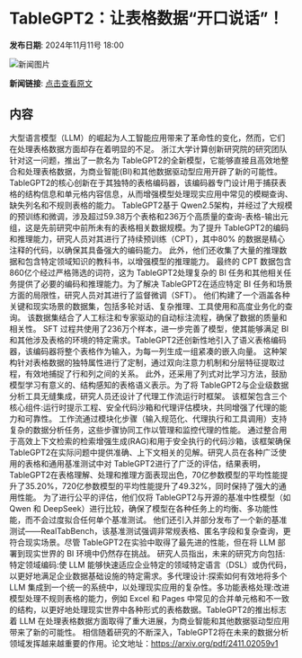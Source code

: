 # TableGPT2：让表格数据“开口说话”！

**发布日期**: 2024年11月11号 18:00

![新闻图片](https://pic.chinaz.com/picmap/thumb/202306141747340037_6.jpg)

**新闻链接**: [点击查看原文](https://www.aibase.com/zh/news/13142)

## 内容

大型语言模型（LLM）的崛起为人工智能应用带来了革命性的变化，然而，它们在处理表格数据方面却存在着明显的不足。 浙江大学计算创新研究院的研究团队针对这一问题，推出了一款名为 TableGPT2的全新模型，它能够直接且高效地整合和处理表格数据，为商业智能(BI)和其他数据驱动型应用开辟了新的可能性。TableGPT2的核心创新在于其独特的表格编码器，该编码器专门设计用于捕获表格的结构信息和单元格内容信息，从而增强模型处理现实应用中常见的模糊查询、缺失列名和不规则表格的能力。 TableGPT2基于 Qwen2.5架构，并经过了大规模的预训练和微调，涉及超过59.38万个表格和236万个高质量的查询-表格-输出元组，这是先前研究中前所未有的表格相关数据规模。为了提升 TableGPT2的编码和推理能力，研究人员对其进行了持续预训练（CPT），其中80% 的数据是精心注释的代码，以确保其具备强大的编码能力。 此外，他们还收集了大量的推理数据和包含特定领域知识的教科书，以增强模型的推理能力。 最终的 CPT 数据包含860亿个经过严格筛选的词符，这为 TableGPT2处理复杂的 BI 任务和其他相关任务提供了必要的编码和推理能力。为了解决 TableGPT2在适应特定 BI 任务和场景方面的局限性，研究人员对其进行了监督微调（SFT）。 他们构建了一个涵盖各种关键和现实场景的数据集，包括多轮对话、复杂推理、工具使用和高度业务化的查询。 该数据集结合了人工标注和专家驱动的自动标注流程，确保了数据的质量和相关性。 SFT 过程共使用了236万个样本，进一步完善了模型，使其能够满足 BI 和其他涉及表格的环境的特定需求。TableGPT2还创新性地引入了语义表格编码器，该编码器将整个表格作为输入，为每一列生成一组紧凑的嵌入向量。 这种架构针对表格数据的独特属性进行了定制，通过双向注意力机制和分层特征提取过程，有效地捕捉了行和列之间的关系。 此外，还采用了列式对比学习方法，鼓励模型学习有意义的、结构感知的表格语义表示。为了将 TableGPT2与企业级数据分析工具无缝集成，研究人员还设计了代理工作流运行时框架。 该框架包含三个核心组件:运行时提示工程、安全代码沙箱和代理评估模块，共同增强了代理的能力和可靠性。 工作流通过模块化步骤（输入规范化、代理执行和工具调用）支持复杂的数据分析任务，这些步骤协同工作以管理和监控代理的性能。 通过整合用于高效上下文检索的检索增强生成(RAG)和用于安全执行的代码沙箱，该框架确保 TableGPT2在实际问题中提供准确、上下文相关的见解。研究人员在各种广泛使用的表格和通用基准测试中对 TableGPT2进行了广泛的评估，结果表明，TableGPT2在表格理解、处理和推理方面表现出色，70亿参数模型的平均性能提升了35.20%，720亿参数模型的平均性能提升了49.32%，同时保持了强大的通用性能。 为了进行公平的评估，他们仅将 TableGPT2与开源的基准中性模型（如 Qwen 和 DeepSeek）进行比较，确保了模型在各种任务上的均衡、多功能性能，而不会过度拟合任何单个基准测试。 他们还引入并部分发布了一个新的基准测试——RealTabBench，该基准测试强调非常规表格、匿名字段和复杂查询，更符合现实场景。尽管 TableGPT2在实验中取得了最先进的性能，但在将 LLM 部署到现实世界的 BI 环境中仍然存在挑战。 研究人员指出，未来的研究方向包括:特定领域编码:使 LLM 能够快速适应企业特定的领域特定语言（DSL）或伪代码，以更好地满足企业数据基础设施的特定需求。多代理设计:探索如何有效地将多个 LLM 集成到一个统一的系统中，以处理现实应用的复杂性。多功能表格处理:改进模型处理不规则表格的能力，例如 Excel 和 Pages 中常见的合并单元格和不一致的结构，以更好地处理现实世界中各种形式的表格数据。TableGPT2的推出标志着 LLM 在处理表格数据方面取得了重大进展，为商业智能和其他数据驱动型应用带来了新的可能性。 相信随着研究的不断深入，TableGPT2将在未来的数据分析领域发挥越来越重要的作用。论文地址：https://arxiv.org/pdf/2411.02059v1
